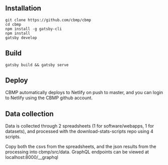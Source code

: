 ## Installation
```
git clone https://github.com/cbmp/cbmp
cd cbmp
npm install -g gatsby-cli
npm install
gatsby develop
```

## Build
```
gatsby build && gatsby serve
```

## Deploy
CBMP automatically deploys to Netlify on push to master, and you can login to Netlify using the CBMP github account.

## Data collection
Data is collected through 2 spreadsheets (1 for software/webapps, 1 for datasets), and processed with the download-stats-scripts repo using 4 scripts. 

Copy both the csvs from the spreadsheets, and the json results from the processing into cbmp/src/data. GraphQL endpoints can be viewed at localhost:8000/__graphql


